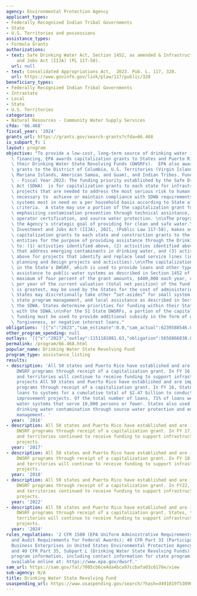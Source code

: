 ```yaml
---
agency: Environmental Protection Agency
applicant_types:
- Federally Recognized Indian Tribal Governments
- State
- U.S. Territories and possessions
assistance_types:
- Formula Grants
authorizations:
- text: Safe Drinking Water Act, Section 1452, as amended & Infrastructure Investment
    and Jobs Act (IIJA) (PL 117-58).
  url: null
- text: Consolidated Appropriations Act,  2023. Pub. L. 117, 328.
  url: https://www.govinfo.gov/link/plaw/117/public/328
beneficiary_types:
- Federally Recognized Indian Tribal Governments
- Intrastate
- Local
- State
- U.S. Territories
categories:
- Natural Resources - Community Water Supply Services
cfda: '66.468'
fiscal_year: '2024'
grants_url: https://grants.gov/search-grants?cfda=66.468
is_subpart_f: 1
layout: program
objective: "To provide a low-cost, long-term source of drinking water infrastructure\
  \ financing, EPA awards capitalization grants to States and Puerto Rico to capitalize\
  \ their Drinking Water State Revolving Funds (DWSRFs).  EPA also awards construction\
  \ grants to the District of Columbia, U.S. Territories (Virgin Islands, Northern\
  \ Mariana Islands, American Samoa, and Guam), and Indian Tribes. Funding Priority\
  \ - Fiscal Year 2023: The funding priority established by the Safe Drinking Water\
  \ Act (SDWA)  is for capitalization grants to each state for infrastructure improvement\
  \ projects that are needed to address the most serious risk to human health, are\
  \ necessary to  achieve or maintain compliance with SDWA requirements, and assist\
  \ systems most in need on a per household basis according to State affordability\
  \ criteria.  A state may use a portion of the capitalization grant funds for programs\
  \ emphasizing contamination prevention through technical assistance, capacity development,\
  \ operator certification, and source water protection. \n\nThe program supports\
  \ the Agency's strategic goal of providing for clean and safe water.\n\nThe Infrastructure\
  \ Investment and Jobs Act (IIJA), 2021, (Public Law 117-58), makes available additional\
  \ capitalization grants to each state and construction grants to the other listed\
  \ entities for the purpose of providing assistance through the Drinking Water SRF\
  \ to: (1) activities identified above, (2) activities identified above for projects\
  \ that address emerging contaminants in drinking water, and (3) activities identified\
  \ above for projects that identify and replace lead service lines (including related\
  \ planning and design projects and activities).\n\nThe capitalization grant is deposited\
  \ in the State's DWSRF, which is used to provide loans and other types of financial\
  \ assistance to public water systems as described in Section 1452 of the SDWA. A\
  \ maximum of four percent of the grant amounts, $400,000 each year, or 1/5 percent\
  \ per year of the current valuation (total net position) of the fund, whichever\
  \ is greatest, may be used by the States for the cost of administering the DWSRF.\
  \ States may discretionally take other “set-asides” for small system technical assistance,\
  \ state program management, and local assistance as described in Section 1452 of\
  \ the SDWA. States determine priorities for funding within their State in accordance\
  \ with the SDWA.\n\nFor the 51 State DWSRFs, a portion of the capitalization grant\
  \ funding must be used to provide additional subsidy in the form of grants, principal\
  \ forgiveness, or negative interest loans."
obligations: '[{"x":"2023","sam_estimate":0.0,"sam_actual":6239588546.0,"usa_spending_actual":5733901617.0},{"x":"2024","sam_estimate":0.0,"sam_actual":6995897668.0,"usa_spending_actual":6543346515.0},{"x":"2025","sam_estimate":0.0,"sam_actual":7374868500.0,"usa_spending_actual":286784000.0}]'
other_program_spending: null
outlays: '[{"x":"2023","outlay":1151181081.63,"obligation":5656866838.0},{"x":"2024","outlay":292018267.24,"obligation":6620043493.0},{"x":"2025","outlay":0.0,"obligation":286784000.0}]'
permalink: /program/66.468.html
popular_name: Drinking Water State Revolving Fund
program_type: assistance_listing
results:
- description: 'All 50 states and Puerto Rico have established and are implementing
    DWSRF programs through receipt of a capitalization grant. In FY 16, states, tribes,
    and territories will continue to receive funding to support infrastructure improvement
    projects All 50 states and Puerto Rico have established and are implementing DWSRF
    programs through receipt of a capitalization grant. In FY 16, States made 708
    loans to systems for a cumulative total of $2.47 billion to conduct infrastructure
    improvement projects. Of the total number of loans, 71% of loans went to small
    water systems that serve 10,000 persons or fewer. States also used funds to prevent
    drinking water contamination through source water protection and enhanced system
    management. '
  year: '2016'
- description: All 50 states and Puerto Rico have established and are implementing
    DWSRF programs through receipt of a capitalization grant. In FY 17, states, tribes,
    and territories continued to receive funding to support infrastructure improvement
    projects.
  year: '2017'
- description: All 50 states and Puerto Rico have established and are implementing
    DWSRF programs through receipt of a capitalization grant. In FY 18, states, tribes,
    and territories will continue to receive funding to support infrastructure improvement
    projects.
  year: '2018'
- description: All 50 states and Puerto Rico have established and are implementing
    DWSRF programs through receipt of a capitalization grant. In FY22, states, tribes,
    and territories continued to receive funding to support infrastructure improvement
    projects.
  year: '2022'
- description: All 50 states and Puerto Rico have established and are implementing
    DWSRF programs through receipt of a capitalization grant. States, tribes, and
    territories will continue to receive funding to support infrastructure improvement
    projects.
  year: '2024'
rules_regulations: '2 CFR 1500 (EPA Uniform Administrative Requirements, Cost Principles,
  and Audit Requirements for Federal Awards); 40 CFR Part 33 (Participation by Disadvantaged
  Business Enterprises in United States Environmental Protection Agency Programs);
  and 40 CFR Part 35, Subpart L (Drinking Water State Revolving Funds). Additional
  program information, including contact information for state program managers, is
  available online at: https://www.epa.gov/dwsrf.'
sam_url: https://sam.gov/fal/7005cb6ce4da4bca97ccbafa03c6176e/view
sub-agency: N/A
title: Drinking Water State Revolving Fund
usaspending_url: https://www.usaspending.gov/search/?hash=d491019f53096f788c976b32bcd8b1b3
---
```

